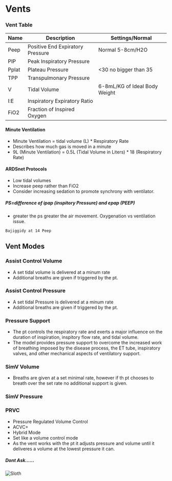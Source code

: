# Vents

### Vent Table

| Name | Description | Settings/Normal |
| ---- | ----- | ----- |
| Peep | Positive End Expiratory Pressure | Normal 5-8cm/H2O |
|PIP   |Peak Inspiratory Pressure   |   |
|Pplat   | Plateau Pressure  | <30 no bigger than 35 |
|TPP   | Transpulmonary Pressure  |   |
|V   | Tidal Volume  | 6-8mL/KG of Ideal Body Weight |
|I:E   | Inspiratory Expiratory Ratio  |   |
|FiO2   | Fraction of Inspired Oxygen  |   |



#### Minute Ventilation
- Minute Ventilation = tidal volume (L) * Respiratory Rate
- Describes how much gas is moved in a minute
- 9L (Minute Ventilation) = 0.5L (Tidal Volume in Liters) * 18 (Respiratory Rate)

#### ARDSnet Protocols
- Low tidal volumes
- Increase peep rather than FiO2
- Consider increasing sedation to promote synchrony with ventilator.

##### PS=difference of ipap (inspitory Pressure) and epap (PEEP)
- greater the ps greater the air movement.  Oxygenation vs ventilation issue.


`Bajiggidy at 14 Peep`

## Vent Modes

### Assist Control Volume
- A set tidal volume is delivered at a minum rate
- Additional breaths are given if triggered by the pt.
### Assist Control Pressure
- A set tidal Pressure is delivered at a minum rate
- Additional breaths are given if triggered by the pt.
### Pressure Support
- The pt controls the respiratory rate and exerts a major influence on the duration of inspiration, inspitory flow rate, and tidal volume.
- The model provides pressure support to overcome the increased work of breathing imposed by the disease process, the ET tube, inspiratory valves, and other mechanical aspects of ventilatory support.
### SimV Volume
- Breaths are given at a set minimal rate, however if th pt chooses to breath over the set rate no additional support is given.
### SimV Pressure
### PRVC
- Pressure Regulated Volume Control
- ACVC+
- Hybrid Mode
- Set like a volume control mode
- As the vent works with the pt it adjusts pressure and volume until it deliveres a volume at the lowest pressure it can.









##### Dont Ask......
![Sloth](http://all-things-sloth.com/wp-content/uploads/2014/10/dead-sloth.jpg)
